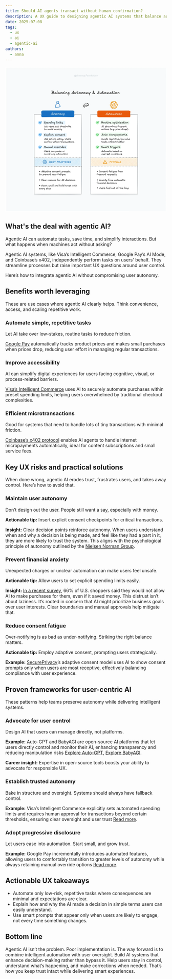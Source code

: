 ```yaml
---
title: Should AI agents transact without human confirmation?
description: A UX guide to designing agentic AI systems that balance automation with user control.
date: 2025-07-08
tags:
  - ux
  - ai
  - agentic-ai
authors:
  - anna
---
```


![](../assets/autonomy-automation.webp)

## What's the deal with agentic AI?

Agentic AI can automate tasks, save time, and simplify interactions. But what happens when machines act without asking?

Agentic AI systems, like Visa’s Intelligent Commerce, Google Pay’s AI Mode, and Coinbase’s x402, independently perform tasks on users' behalf. They streamline processes but raise important UX questions around user control.

Here’s how to integrate agentic AI without compromising user autonomy.

## Benefits worth leveraging

These are use cases where agentic AI clearly helps. Think convenience, access, and scaling repetitive work.

### Automate simple, repetitive tasks

Let AI take over low-stakes, routine tasks to reduce friction.

[Google Pay](https://techcrunch.com/2025/05/20/google-adds-ai-powered-shopping-features-for-discovery-and-easy-check-out/) automatically tracks product prices and makes small purchases when prices drop, reducing user effort in managing regular transactions.

### Improve accessibility

AI can simplify digital experiences for users facing cognitive, visual, or process-related barriers.

[Visa’s Intelligent Commerce](https://corporate.visa.com/en/products/intelligent-commerce.html) uses AI to securely automate purchases within preset spending limits, helping users overwhelmed by traditional checkout complexities.

### Efficient microtransactions

Good for systems that need to handle lots of tiny transactions with minimal friction.

[Coinbase’s x402 protocol](https://www.coinbase.com/developer-platform/discover/launches/x402) enables AI agents to handle internet micropayments automatically, ideal for content subscriptions and small service fees.

## Key UX risks and practical solutions

When done wrong, agentic AI erodes trust, frustrates users, and takes away control. Here’s how to avoid that.

### Maintain user autonomy

Don’t design out the user. People still want a say, especially with money.

**Actionable tip:** Insert explicit consent checkpoints for critical transactions.

**Insight:** Clear decision points reinforce autonomy. When users understand when and why a decision is being made, and feel like they had a part in it, they are more likely to trust the system. This aligns with the psychological principle of autonomy outlined by the [Nielsen Norman Group](https://www.nngroup.com/articles/autonomy-relatedness-competence/).

### Prevent financial anxiety

Unexpected charges or unclear automation can make users feel unsafe.

**Actionable tip:** Allow users to set explicit spending limits easily.

**Insight:** [In a recent survey](https://www.pymnts.com/personal-finance/2025/financial-anxiety-spurs-demand-for-consumer-budgeting-apps/), 66% of U.S. shoppers said they would not allow AI to make purchases for them, even if it saved money. This distrust isn’t about laziness. It’s rooted in concern that AI might prioritize business goals over user interests. Clear boundaries and manual approvals help mitigate that.

### Reduce consent fatigue

Over-notifying is as bad as under-notifying. Striking the right balance matters.

**Actionable tip:** Employ adaptive consent, prompting users strategically.

**Example:** [SecurePrivacy](https://secureprivacy.ai/blog/adaptive-consent-frequency-using-ai-to-combat-consent-fatigue)’s adaptive consent model uses AI to show consent prompts only when users are most receptive, effectively balancing compliance with user experience.

## Proven frameworks for user-centric AI

These patterns help teams preserve autonomy while delivering intelligent systems.

### Advocate for user control

Design AI that users can manage directly, not platforms.

**Example:** Auto-GPT and BabyAGI are open-source AI platforms that let users directly control and monitor their AI, enhancing transparency and reducing manipulation risks [Explore Auto-GPT](https://github.com/Significant-Gravitas/AutoGPT), [Explore BabyAGI](https://github.com/yoheinakajima/babyagi).

**Career insight:** Expertise in open-source tools boosts your ability to advocate for responsible UX.

### Establish trusted autonomy

Bake in structure and oversight. Systems should always have fallback control.

**Example:** Visa’s Intelligent Commerce explicitly sets automated spending limits and requires human approval for transactions beyond certain thresholds, ensuring clear oversight and user trust [Read more](https://venturebeat.com/ai/visa-launches-intelligent-commerce-platform-letting-ai-agents-swipe-your-card-safely-it-says/).

### Adopt progressive disclosure

Let users ease into automation. Start small, and grow trust.

**Example:** Google Pay incrementally introduces automated features, allowing users to comfortably transition to greater levels of autonomy while always retaining manual override options [Read more](https://techcrunch.com/2025/05/20/google-adds-ai-powered-shopping-features-for-discovery-and-easy-check-out/).

## Actionable UX takeaways

- Automate only low-risk, repetitive tasks where consequences are minimal and expectations are clear.
- Explain how and why the AI made a decision in simple terms users can easily understand.
- Use smart prompts that appear only when users are likely to engage, not every time something changes.

## Bottom line

Agentic AI isn’t the problem. Poor implementation is. The way forward is to combine intelligent automation with user oversight. Build AI systems that enhance decision-making rather than bypass it. Help users stay in control, understand what’s happening, and make corrections when needed. That’s how you keep trust intact while delivering smart experiences.